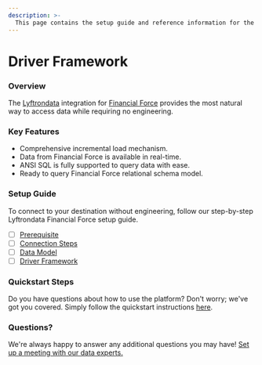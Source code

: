 ```yaml
---
description: >-
  This page contains the setup guide and reference information for the Financial Force source connector.
---
```


# Driver Framework

### Overview

The [Lyftrondata](https://www.lyftrondata.com/) integration for [Financial Force](None) provides the most natural way to access data while requiring no engineering.

### Key Features

* Comprehensive incremental load mechanism.
* Data from Financial Force is available in real-time.&#x20;
* ANSI SQL is fully supported to query data with ease.
* Ready to query Financial Force relational schema model.

### Setup Guide

To connect to your destination without engineering, follow our step-by-step Lyftrondata Financial Force setup guide.

* [ ] [Prerequisite](../prerequisite.md)
* [ ] [Connection Steps](../connection-steps.md)
* [ ] [Data Model](../data-model/erd.md)
* [ ] [Driver Framework](../driver-framework/)

### Quickstart Steps

Do you have questions about how to use the platform? Don't worry; we've got you covered. Simply follow the quickstart instructions [here](../driver-framework/README.md).

### Questions? <a href="#questions" id="questions"></a>

We're always happy to answer any additional questions you may have! [Set up a meeting with our data experts.](https://www.lyftrondata.com/book-a-meeting/)


